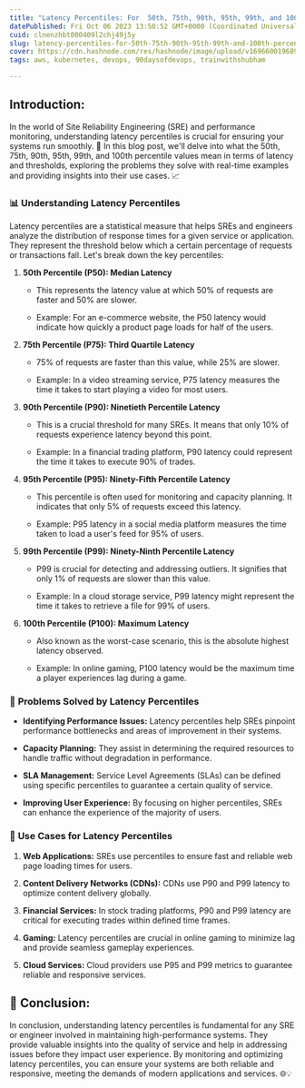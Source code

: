 ```yaml
---
title: "Latency Percentiles: For  50th, 75th, 90th, 95th, 99th, and 100th Percentile Values 📊"
datePublished: Fri Oct 06 2023 13:50:52 GMT+0000 (Coordinated Universal Time)
cuid: clnenzhbt000409l2chj49j5y
slug: latency-percentiles-for-50th-75th-90th-95th-99th-and-100th-percentile-values
cover: https://cdn.hashnode.com/res/hashnode/image/upload/v1696600196898/adf35d08-3bad-46a9-bb3a-8b6dcc9097a8.gif
tags: aws, kubernetes, devops, 90daysofdevops, trainwithshubham

---
```


## Introduction:

In the world of Site Reliability Engineering (SRE) and performance monitoring, understanding latency percentiles is crucial for ensuring your systems run smoothly. 🚀 In this blog post, we'll delve into what the 50th, 75th, 90th, 95th, 99th, and 100th percentile values mean in terms of latency and thresholds, exploring the problems they solve with real-time examples and providing insights into their use cases. 📈

### 📊 **Understanding Latency Percentiles**

Latency percentiles are a statistical measure that helps SREs and engineers analyze the distribution of response times for a given service or application. They represent the threshold below which a certain percentage of requests or transactions fall. Let's break down the key percentiles:

1. **50th Percentile (P50): Median Latency**
    
    * This represents the latency value at which 50% of requests are faster and 50% are slower.
        
    * Example: For an e-commerce website, the P50 latency would indicate how quickly a product page loads for half of the users.
        
2. **75th Percentile (P75): Third Quartile Latency**
    
    * 75% of requests are faster than this value, while 25% are slower.
        
    * Example: In a video streaming service, P75 latency measures the time it takes to start playing a video for most users.
        
3. **90th Percentile (P90): Ninetieth Percentile Latency**
    
    * This is a crucial threshold for many SREs. It means that only 10% of requests experience latency beyond this point.
        
    * Example: In a financial trading platform, P90 latency could represent the time it takes to execute 90% of trades.
        
4. **95th Percentile (P95): Ninety-Fifth Percentile Latency**
    
    * This percentile is often used for monitoring and capacity planning. It indicates that only 5% of requests exceed this latency.
        
    * Example: P95 latency in a social media platform measures the time taken to load a user's feed for 95% of users.
        
5. **99th Percentile (P99): Ninety-Ninth Percentile Latency**
    
    * P99 is crucial for detecting and addressing outliers. It signifies that only 1% of requests are slower than this value.
        
    * Example: In a cloud storage service, P99 latency might represent the time it takes to retrieve a file for 99% of users.
        
6. **100th Percentile (P100): Maximum Latency**
    
    * Also known as the worst-case scenario, this is the absolute highest latency observed.
        
    * Example: In online gaming, P100 latency would be the maximum time a player experiences lag during a game.
        

### 🚀 **Problems Solved by Latency Percentiles**

* **Identifying Performance Issues:** Latency percentiles help SREs pinpoint performance bottlenecks and areas of improvement in their systems.
    
* **Capacity Planning:** They assist in determining the required resources to handle traffic without degradation in performance.
    
* **SLA Management:** Service Level Agreements (SLAs) can be defined using specific percentiles to guarantee a certain quality of service.
    
* **Improving User Experience:** By focusing on higher percentiles, SREs can enhance the experience of the majority of users.
    

### 🌟 **Use Cases for Latency Percentiles**

1. **Web Applications:** SREs use percentiles to ensure fast and reliable web page loading times for users.
    
2. **Content Delivery Networks (CDNs):** CDNs use P90 and P99 latency to optimize content delivery globally.
    
3. **Financial Services:** In stock trading platforms, P90 and P99 latency are critical for executing trades within defined time frames.
    
4. **Gaming:** Latency percentiles are crucial in online gaming to minimize lag and provide seamless gameplay experiences.
    
5. **Cloud Services:** Cloud providers use P95 and P99 metrics to guarantee reliable and responsive services.
    

## 📢 Conclusion:

In conclusion, understanding latency percentiles is fundamental for any SRE or engineer involved in maintaining high-performance systems. They provide valuable insights into the quality of service and help in addressing issues before they impact user experience. By monitoring and optimizing latency percentiles, you can ensure your systems are both reliable and responsive, meeting the demands of modern applications and services. 🌐💡